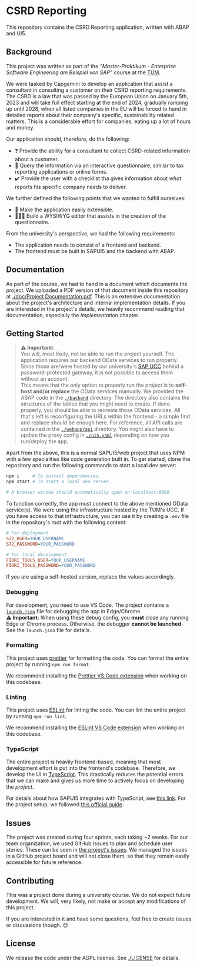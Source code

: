 # CSRD Reporting

This repository contains the CSRD Reporting application, written with ABAP and UI5.

## Background

This project was written as part of the _"Master-Praktikum - Enterprise Software Engineering am Beispiel von SAP"_ course at the [TUM](https://www.tum.de/).

We were tasked by Capgemini to develop an application that assist a consultant in consulting a customer on their CSRD reporting requirements. The CSRD is a law that was passed by the European Union on January 5th, 2023 and will take full effect starting at the end of 2024, gradually ramping up until 2028, when all listed companies in the EU will be forced to hand in detailed reports about their company's specific, sustainability related matters. This is a considerable effort for companies, eating up a lot of hours and money.

Our application should, therefore, do the following:

- ❓ Provide the ability for a consultant to collect CSRD-related information about a customer.
- 📃 Query the information via an interactive questionnaire, similar to tax reporting applications or online forms.
- ✔️ Provide the user with a checklist tha gives information about _what_ reports his specific company needs to deliver.

We further defined the following points that we wanted to fulfill ourselves:

- 🔧 Make the application easily extensible.
- 👩🏻‍💻 Build a WYSIWYG editor that assists in the creation of the questionnaire.

From the university's perspective, we had the following requirements:

- The application needs to consist of a frontend and backend.
- The frontend must be built in SAPUI5 and the backend with ABAP.

## Documentation

As part of the course, we had to hand in a document which documents the project. We uploaded a PDF version of that document inside this repository at [./doc/Project Documentation.pdf](./doc/Project%20Documentation.pdf). This is an extensive documentation about the project's architecture and internal implementation details. If you are interested in the project's details, we heavily recommend reading that documentation, especially the _Implementation_ chapter.

## Getting Started

> **⚠️ Important:**  
> You will, most likely, not be able to run the project yourself. The application requires our backend OData services to run properly. Since those are/were hosted by our university's [SAP UCC](https://ucc.tum.de/) behind a password-protected gateway, it is not possible to access them without an account.  
> This means that the only option to properly run the project is to **self-host and/or replace** the OData services manually. We provided the ABAP code in the [`./backend`](./backend) directory. The directory also contains the structures of the tables that you might need to create. If done properly, you should be able to recreate those OData services. All that's left is reconfiguring the URLs within the frontend - a simple find and replace should be enough here. For reference, all API calls are contained in the [`./webapp/api`](./webapp/api) directory. You might also have to update the proxy config in [`./ui5.yaml`](./ui5.yaml) depending on how you run/deploy the app.

Apart from the above, this is a normal SAPUI5/web project that uses NPM with a few specialities like code generation built in. To get started, clone the repository and run the following commands to start a local dev server:

```sh
npm i     # To install dependencies.
npm start # To start a local dev server.

# A browser window should automatically open on localhost:8080.
```

To function correctly, the app must connect to the above mentioned OData service(s). We were using the infrastructure hosted by the TUM's UCC.
If you have access to that infrastructure, you can use it by creating a `.env` file in the repository's root with the following content:

```ini
# For deployment.
S72_USER=YOUR_USERNAME
S72_PASSWORD=YOUR_PASSWORD

# For local development.
FIORI_TOOLS_USER=YOUR_USERNAME
FIORI_TOOLS_PASSWORD=YOUR_PASSWORD
```

If you are using a self-hosted version, replace the values accordingly.

### Debugging

For development, you need to use VS Code. The project contains a [`launch.json`](./.vscode/launch.json) file for debugging the app in Edge/Chrome.  
**⚠️ Important:** When using these debug config, you **must** close any running Edge or Chrome process. Otherwise, the debugger **cannot be launched**. See the `launch.json` file for details.

### Formatting

This project uses [prettier](https://prettier.io/) for formatting the code. You can format the entire project by running `npm run format`.

We recommend installing the [Prettier VS Code extension](https://marketplace.visualstudio.com/items?itemName=esbenp.prettier-vscode) when working on this codebase.

### Linting

This project uses [ESLint](https://eslint.org/) for linting the code. You can lint the entire project by running `npm run lint`.

We recommend installing the [ESLint VS Code extension](https://marketplace.visualstudio.com/items?itemName=dbaeumer.vscode-eslint) when working on this codebase.

### TypeScript

The entire project is heavily frontend-based, meaning that most development effort is put into the frontend's codebase. Therefore, we develop the UI in [TypeScript](https://www.typescriptlang.org/). This drastically reduces the potential errors that we can make and gives us more time to actively focus on developing the _project_.

For details about how SAPUI5 integrates with TypeScript, see [this link](https://sap.github.io/ui5-typescript/).
For the project setup, we followed [this official guide](https://github.com/SAP-samples/ui5-typescript-helloworld/blob/22c61f51647f397784f5a66ddfa63031fe96aac8/step-by-step.md).

## Issues

The project was created during four sprints, each taking ~2 weeks. For our team organization, we used GitHub Issues to plan and schedule user stories. These can be seen in [the project's issues](https://github.com/manuelroemer/abap-lab-ss23-csrd/issues). We managed the issues in a GitHub project board and will not close them, so that they remain easily accessible for future reference.

## Contributing

This was a project done during a university course. We do not expect future development. We will, very likely, not make or accept any modifications of this project.

If you are interested in it and have some questions, feel free to create issues or discussions though. 😊

## License

We release the code under the AGPL license. See [./LICENSE](./LICENSE) for details.
